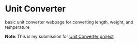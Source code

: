 # Unit Converter

basic unit converter webpage for converting length, weight, and temperature

**Note**: This is my submission for [Unit Converter project](https://roadmap.sh/projects/unit-converter)
